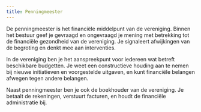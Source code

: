 ```yaml
---
title: Penningmeester
---
```


De penningmeester is het financiële middelpunt van de vereniging.
Binnen het bestuur geef je gevraagd en ongevraagd je mening met betrekking tot de financiële gezondheid van de vereniging.
Je signaleert afwijkingen van de begroting en denkt mee aan interventies.

In de vereniging ben je het aanspreekpunt voor iedereen wat betreft beschikbare budgetten.
Je weet een constructieve houding aan te nemen bij nieuwe initiatieven en voorgestelde uitgaven, en kunt financiële belangen afwegen tegen andere belangen.

Naast penningmeester ben je ook de boekhouder van de vereniging.
Je betaalt de rekeningen, verstuurt facturen, en houdt de financiële administratie bij.
